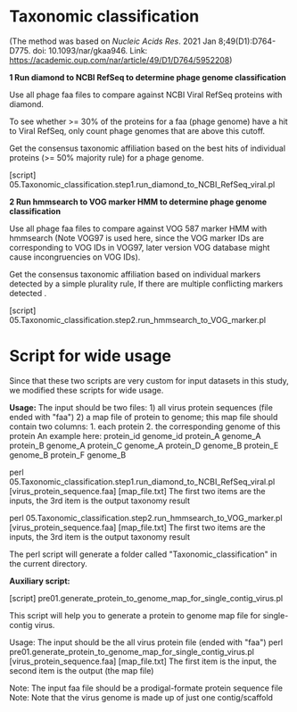 # Taxonomic classification

(The method was based on *Nucleic Acids Res*. 2021 Jan 8;49(D1):D764-D775. doi: 10.1093/nar/gkaa946. Link: https://academic.oup.com/nar/article/49/D1/D764/5952208)

**1 Run diamond to NCBI RefSeq to determine phage genome classification**

Use all phage faa files to compare against NCBI Viral RefSeq proteins with diamond.

To see whether >= 30% of the proteins for a faa (phage genome) have a hit to Viral RefSeq, only count phage genomes that are above this cutoff.

Get the consensus taxonomic affiliation based on the best hits of individual proteins (>= 50% majority rule) for a phage genome.

[script] 05.Taxonomic_classification.step1.run_diamond_to_NCBI_RefSeq_viral.pl

**2 Run hmmsearch to VOG marker HMM to determine phage genome classification**

Use all phage faa files to compare against VOG 587 marker HMM with hmmsearch (Note VOG97 is used here, since the VOG marker IDs are corresponding to VOG IDs in VOG97, later version VOG database might cause incongruencies on VOG IDs).

Get the consensus taxonomic affiliation based on individual markers detected by a simple plurality rule, If there are multiple conflicting markers detected .

[script] 05.Taxonomic_classification.step2.run_hmmsearch_to_VOG_marker.pl



# Script for wide usage

Since that these two scripts are very custom for input datasets in this study, we modified these scripts for wide usage. 

**Usage:** The input should be two files:
        1) all virus protein sequences (file ended with "faa")
        2) a map file of protein to genome; this map file should contain two columns: 1. each protein 2. the corresponding genome of this protein
        An example here:
         protein_id	genome_id
		 protein_A	genome_A
		 protein_B	genome_A
		 protein_C	genome_A
		 protein_D	genome_B
		 protein_E	genome_B
		 protein_F	genome_B	

perl 05.Taxonomic_classification.step1.run_diamond_to_NCBI_RefSeq_viral.pl [virus_protein_sequence.faa] [map_file.txt] 
The first two items are the inputs, the 3rd item is the output taxonomy result

perl 05.Taxonomic_classification.step2.run_hmmsearch_to_VOG_marker.pl [virus_protein_sequence.faa] [map_file.txt]
The first two items are the inputs, the 3rd item is the output taxonomy result

The perl script will generate a folder called "Taxonomic_classification" in the current directory.



**Auxiliary script:**

[script] pre01.generate_protein_to_genome_map_for_single_contig_virus.pl

This script will help you to generate a protein to genome map file for single-contig virus.

Usage: The input should be the all virus protein file (ended with "faa")
perl pre01.generate_protein_to_genome_map_for_single_contig_virus.pl [virus_protein_sequence.faa] [map_file.txt] 
The first item is the input, the second item is the output (the map file)

Note: The input faa file should be a prodigal-formate protein sequence file
Note: Note that the virus genome is made up of just one contig/scaffold



